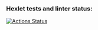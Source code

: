 ### Hexlet tests and linter status:
[![Actions Status](https://github.com/vladimirloskutov/frontend-project-lvl2/workflows/hexlet-check/badge.svg)](https://github.com/vladimirloskutov/frontend-project-lvl2/actions)